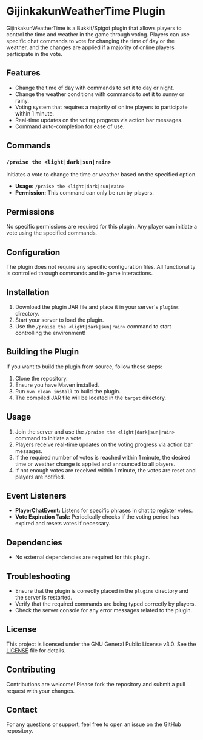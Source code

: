 # GijinkakunWeatherTime Plugin

GijinkakunWeatherTime is a Bukkit/Spigot plugin that allows players to control the time and weather in the game through voting. Players can use specific chat commands to vote for changing the time of day or the weather, and the changes are applied if a majority of online players participate in the vote.

## Features

- Change the time of day with commands to set it to day or night.
- Change the weather conditions with commands to set it to sunny or rainy.
- Voting system that requires a majority of online players to participate within 1 minute.
- Real-time updates on the voting progress via action bar messages.
- Command auto-completion for ease of use.

## Commands

### `/praise the <light|dark|sun|rain>`

Initiates a vote to change the time or weather based on the specified option.

- **Usage:** `/praise the <light|dark|sun|rain>`
- **Permission:** This command can only be run by players.

## Permissions

No specific permissions are required for this plugin. Any player can initiate a vote using the specified commands.

## Configuration

The plugin does not require any specific configuration files. All functionality is controlled through commands and in-game interactions.

## Installation

1. Download the plugin JAR file and place it in your server's `plugins` directory.
2. Start your server to load the plugin.
3. Use the `/praise the <light|dark|sun|rain>` command to start controlling the environment!

## Building the Plugin

If you want to build the plugin from source, follow these steps:

1. Clone the repository.
2. Ensure you have Maven installed.
3. Run `mvn clean install` to build the plugin.
4. The compiled JAR file will be located in the `target` directory.

## Usage

1. Join the server and use the `/praise the <light|dark|sun|rain>` command to initiate a vote.
2. Players receive real-time updates on the voting progress via action bar messages.
3. If the required number of votes is reached within 1 minute, the desired time or weather change is applied and announced to all players.
4. If not enough votes are received within 1 minute, the votes are reset and players are notified.

## Event Listeners

- **PlayerChatEvent:** Listens for specific phrases in chat to register votes.
- **Vote Expiration Task:** Periodically checks if the voting period has expired and resets votes if necessary.

## Dependencies

- No external dependencies are required for this plugin.

## Troubleshooting

- Ensure that the plugin is correctly placed in the `plugins` directory and the server is restarted.
- Verify that the required commands are being typed correctly by players.
- Check the server console for any error messages related to the plugin.

## License

This project is licensed under the GNU General Public License v3.0. See the [LICENSE](LICENSE) file for details.

## Contributing

Contributions are welcome! Please fork the repository and submit a pull request with your changes.

## Contact

For any questions or support, feel free to open an issue on the GitHub repository.

